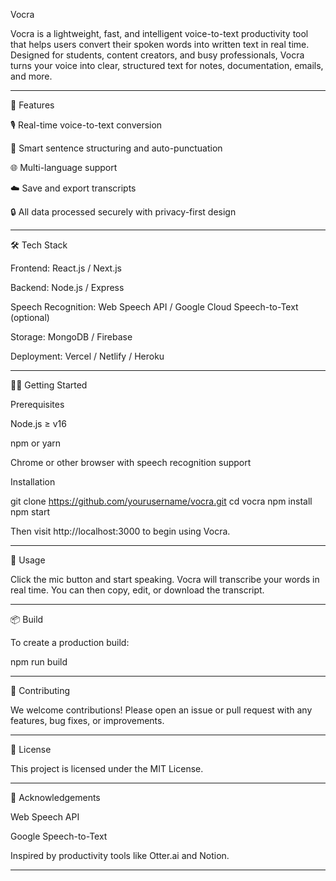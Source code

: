 Vocra

Vocra is a lightweight, fast, and intelligent voice-to-text productivity tool that helps users convert their spoken words into written text in real time. Designed for students, content creators, and busy professionals, Vocra turns your voice into clear, structured text for notes, documentation, emails, and more.


---

🚀 Features

🎙️ Real-time voice-to-text conversion

🧠 Smart sentence structuring and auto-punctuation

🌐 Multi-language support

☁️ Save and export transcripts

🔒 All data processed securely with privacy-first design



---

🛠️ Tech Stack

Frontend: React.js / Next.js

Backend: Node.js / Express

Speech Recognition: Web Speech API / Google Cloud Speech-to-Text (optional)

Storage: MongoDB / Firebase

Deployment: Vercel / Netlify / Heroku



---

🧑‍💻 Getting Started

Prerequisites

Node.js ≥ v16

npm or yarn

Chrome or other browser with speech recognition support


Installation

git clone https://github.com/yourusername/vocra.git
cd vocra
npm install
npm start

Then visit http://localhost:3000 to begin using Vocra.


---

🧪 Usage

Click the mic button and start speaking. Vocra will transcribe your words in real time. You can then copy, edit, or download the transcript.


---

📦 Build

To create a production build:

npm run build


---

🤝 Contributing

We welcome contributions! Please open an issue or pull request with any features, bug fixes, or improvements.


---

📄 License

This project is licensed under the MIT License.


---

🙏 Acknowledgements

Web Speech API

Google Speech-to-Text

Inspired by productivity tools like Otter.ai and Notion.



---

